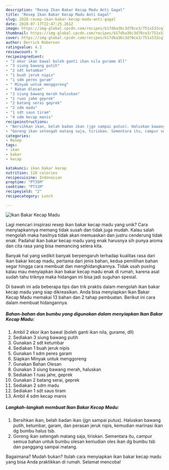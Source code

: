 ```yaml
---
description: "Resep Ikan Bakar Kecap Madu Anti Gagal"
title: "Resep Ikan Bakar Kecap Madu Anti Gagal"
slug: 2028-resep-ikan-bakar-kecap-madu-anti-gagal
date: 2020-07-17T22:47:25.261Z
image: https://img-global.cpcdn.com/recipes/b17dba36c3d70ce3/751x532cq70/ikan-bakar-kecap-madu-foto-resep-utama.jpg
thumbnail: https://img-global.cpcdn.com/recipes/b17dba36c3d70ce3/751x532cq70/ikan-bakar-kecap-madu-foto-resep-utama.jpg
cover: https://img-global.cpcdn.com/recipes/b17dba36c3d70ce3/751x532cq70/ikan-bakar-kecap-madu-foto-resep-utama.jpg
author: Derrick Roberson
ratingvalue: 4.1
reviewcount: 9
recipeingredient:
- "2 ekor ikan bawal boleh ganti ikan nila gurame dll"
- "3 siung bawang putih"
- "2 sdt ketumbar"
- "1 buah jeruk nipis"
- "1 sdm peres garam"
- " Minyak untuk menggoreng"
- " Bahan Olesan"
- "3 siung bawang merah haluskan"
- "1 ruas jahe geprek"
- "2 batang serai geprek"
- "2 sdm madu"
- "1 sdt saus tiram"
- "4 sdm kecap manis"
recipeinstructions:
- "Bersihkan ikan, belah badan ikan (jgn sampai putus). Haluskan bawang putih, ketumbar, garam, dan perasan jeruk nipis, kemudian marinasi ikan dg bumbu halus tsb."
- "Goreng ikan setengah matang saja, tiriskan. Sementara itu, campur semua bahan untuk bumbu olesan kemudian oles ikan dg bumbu tsb dan panggang sampai matang."
categories:
- Resep
tags:
- ikan
- bakar
- kecap

katakunci: ikan bakar kecap 
nutrition: 118 calories
recipecuisine: Indonesian
preptime: "PT35M"
cooktime: "PT31M"
recipeyield: "2"
recipecategory: Lunch

---
```



![Ikan Bakar Kecap Madu](https://img-global.cpcdn.com/recipes/b17dba36c3d70ce3/751x532cq70/ikan-bakar-kecap-madu-foto-resep-utama.jpg)

Lagi mencari inspirasi resep ikan bakar kecap madu yang unik? Cara menyiapkannya memang tidak susah dan tidak juga mudah. Kalau salah mengolah maka hasilnya tidak akan memuaskan dan justru cenderung tidak enak. Padahal ikan bakar kecap madu yang enak harusnya sih punya aroma dan cita rasa yang bisa memancing selera kita.



Banyak hal yang sedikit banyak berpengaruh terhadap kualitas rasa dari ikan bakar kecap madu, pertama dari jenis bahan, kedua pemilihan bahan segar hingga cara membuat dan menghidangkannya. Tidak usah pusing kalau mau menyiapkan ikan bakar kecap madu enak di rumah, karena asal sudah tahu triknya maka hidangan ini bisa jadi suguhan spesial.


Di bawah ini ada beberapa tips dan trik praktis dalam mengolah ikan bakar kecap madu yang siap dikreasikan. Anda bisa menyiapkan Ikan Bakar Kecap Madu memakai 13 bahan dan 2 tahap pembuatan. Berikut ini cara dalam membuat hidangannya.

<!--inarticleads1-->

##### Bahan-bahan dan bumbu yang digunakan dalam menyiapkan Ikan Bakar Kecap Madu:

1. Ambil 2 ekor ikan bawal (boleh ganti ikan nila, gurame, dll)
1. Sediakan 3 siung bawang putih
1. Gunakan 2 sdt ketumbar
1. Sediakan 1 buah jeruk nipis
1. Gunakan 1 sdm peres garam
1. Siapkan  Minyak untuk menggoreng
1. Gunakan  Bahan Olesan
1. Gunakan 3 siung bawang merah, haluskan
1. Sediakan 1 ruas jahe, geprek
1. Gunakan 2 batang serai, geprek
1. Sediakan 2 sdm madu
1. Sediakan 1 sdt saus tiram
1. Ambil 4 sdm kecap manis




<!--inarticleads2-->

##### Langkah-langkah membuat Ikan Bakar Kecap Madu:

1. Bersihkan ikan, belah badan ikan (jgn sampai putus). Haluskan bawang putih, ketumbar, garam, dan perasan jeruk nipis, kemudian marinasi ikan dg bumbu halus tsb.
1. Goreng ikan setengah matang saja, tiriskan. Sementara itu, campur semua bahan untuk bumbu olesan kemudian oles ikan dg bumbu tsb dan panggang sampai matang.




Bagaimana? Mudah bukan? Itulah cara menyiapkan ikan bakar kecap madu yang bisa Anda praktikkan di rumah. Selamat mencoba!
